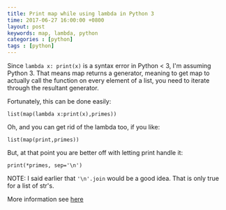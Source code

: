 ```yaml
---
title: Print map while using lambda in Python 3
time: 2017-06-27 16:00:00 +0800
layout: post
keywords: map, lambda, python
categories : [python]
tags : [python]
---
```


Since `lambda x: print(x)` is a syntax error in Python < 3, I'm assuming Python 3. That means map returns a generator, meaning to get map to actually call the function on every element of a list, you need to iterate through the resultant generator.
 
Fortunately, this can be done easily:

```
list(map(lambda x:print(x),primes))
```

Oh, and you can get rid of the lambda too, if you like:

```
list(map(print,primes))
```

But, at that point you are better off with letting print handle it:

```
print(*primes, sep='\n')
```

NOTE: I said earlier that `'\n'.join` would be a good idea. That is only true for a list of str's.

More information see [here][1]

  [1]: https://stackoverflow.com/questions/7731213/print-doesnt-print-when-its-in-map-python
